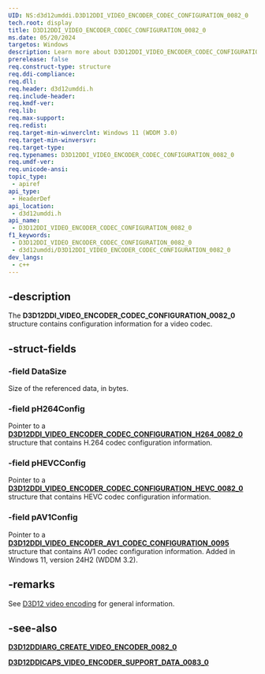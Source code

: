 ```yaml
---
UID: NS:d3d12umddi.D3D12DDI_VIDEO_ENCODER_CODEC_CONFIGURATION_0082_0
tech.root: display
title: D3D12DDI_VIDEO_ENCODER_CODEC_CONFIGURATION_0082_0
ms.date: 05/20/2024
targetos: Windows
description: Learn more about D3D12DDI_VIDEO_ENCODER_CODEC_CONFIGURATION_0082_0
prerelease: false
req.construct-type: structure
req.ddi-compliance: 
req.dll: 
req.header: d3d12umddi.h
req.include-header: 
req.kmdf-ver: 
req.lib: 
req.max-support: 
req.redist: 
req.target-min-winverclnt: Windows 11 (WDDM 3.0)
req.target-min-winversvr: 
req.target-type: 
req.typenames: D3D12DDI_VIDEO_ENCODER_CODEC_CONFIGURATION_0082_0
req.umdf-ver: 
req.unicode-ansi: 
topic_type:
 - apiref
api_type:
 - HeaderDef
api_location:
 - d3d12umddi.h
api_name:
 - D3D12DDI_VIDEO_ENCODER_CODEC_CONFIGURATION_0082_0
f1_keywords:
 - D3D12DDI_VIDEO_ENCODER_CODEC_CONFIGURATION_0082_0
 - d3d12umddi/D3D12DDI_VIDEO_ENCODER_CODEC_CONFIGURATION_0082_0
dev_langs:
 - c++
---
```


## -description

The **D3D12DDI_VIDEO_ENCODER_CODEC_CONFIGURATION_0082_0** structure contains configuration information for a video codec.

## -struct-fields

### -field DataSize

Size of the referenced data, in bytes.

### -field pH264Config

Pointer to a [**D3D12DDI_VIDEO_ENCODER_CODEC_CONFIGURATION_H264_0082_0**](ns-d3d12umddi-d3d12ddi_video_encoder_codec_configuration_h264_0082_0.md) structure that contains H.264 codec configuration information.

### -field pHEVCConfig

Pointer to a [**D3D12DDI_VIDEO_ENCODER_CODEC_CONFIGURATION_HEVC_0082_0**](ns-d3d12umddi-d3d12ddi_video_encoder_codec_configuration_hevc_0082_0.md) structure that contains HEVC codec configuration information.

### -field pAV1Config

Pointer to a [**D3D12DDI_VIDEO_ENCODER_AV1_CODEC_CONFIGURATION_0095**](ns-d3d12umddi-d3d12ddi_video_encoder_av1_codec_configuration_0095.md) structure that contains AV1 codec configuration information. Added in Windows 11, version 24H2 (WDDM 3.2).

## -remarks

See [D3D12 video encoding](/windows-hardware/drivers/display/video-encoding-d3d12) for general information.

## -see-also

[**D3D12DDIARG_CREATE_VIDEO_ENCODER_0082_0**](ns-d3d12umddi-d3d12ddiarg_create_video_encoder_0082_0.md)

[**D3D12DDICAPS_VIDEO_ENCODER_SUPPORT_DATA_0083_0**](ns-d3d12umddi-d3d12ddicaps_video_encoder_support_data_0083_0.md)
